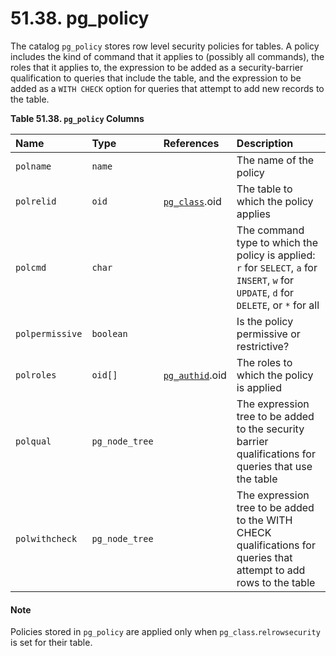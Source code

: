 # 51.38. pg\_policy

The catalog `pg_policy` stores row level security policies for tables. A policy includes the kind of command that it applies to \(possibly all commands\), the roles that it applies to, the expression to be added as a security-barrier qualification to queries that include the table, and the expression to be added as a `WITH CHECK` option for queries that attempt to add new records to the table.

**Table 51.38. `pg_policy` Columns**

| Name | Type | References | Description |
| :--- | :--- | :--- | :--- |
| `polname` | `name` |   | The name of the policy |
| `polrelid` | `oid` | [`pg_class`](https://www.postgresql.org/docs/10/static/catalog-pg-class.html).oid | The table to which the policy applies |
| `polcmd` | `char` |   | The command type to which the policy is applied: `r` for `SELECT`, `a` for `INSERT`, `w` for `UPDATE`, `d` for `DELETE`, or `*` for all |
| `polpermissive` | `boolean` |   | Is the policy permissive or restrictive? |
| `polroles` | `oid[]` | [`pg_authid`](https://www.postgresql.org/docs/10/static/catalog-pg-authid.html).oid | The roles to which the policy is applied |
| `polqual` | `pg_node_tree` |   | The expression tree to be added to the security barrier qualifications for queries that use the table |
| `polwithcheck` | `pg_node_tree` |   | The expression tree to be added to the WITH CHECK qualifications for queries that attempt to add rows to the table |

#### Note

Policies stored in `pg_policy` are applied only when `pg_class`.`relrowsecurity` is set for their table.

